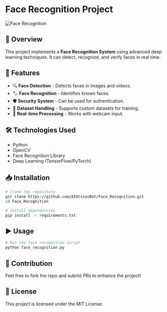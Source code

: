 # Face Recognition Project

![Face Recognition](https://your-image-url.com)

## 🚀 Overview
This project implements a **Face Recognition System** using advanced deep learning techniques. It can detect, recognize, and verify faces in real time.

## 🎯 Features
- 🔍 **Face Detection** - Detects faces in images and videos.
- 🏷 **Face Recognition** - Identifies known faces.
- 🛡 **Security System** - Can be used for authentication.
- 📂 **Dataset Handling** - Supports custom datasets for training.
- 🎥 **Real-time Processing** - Works with webcam input.

## 🛠 Technologies Used
- Python
- OpenCV
- Face Recognition Library
- Deep Learning (TensorFlow/PyTorch)

## 📥 Installation
```bash
# Clone the repository
git clone https://github.com/AIUtssavBot/Face_Recognition.git
cd Face_Recognition

# Install dependencies
pip install -r requirements.txt
```

## ▶️ Usage
```bash
# Run the face recognition script
python face_recognition.py
```

## 🤝 Contribution
Feel free to fork the repo and submit PRs to enhance the project!

## 📜 License
This project is licensed under the MIT License.

